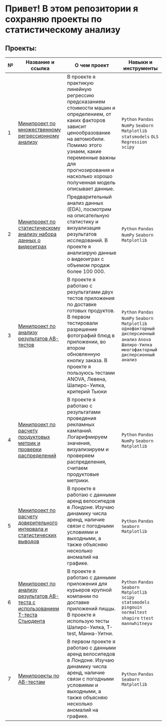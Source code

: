 # Привет! В этом репозитории я сохраняю проекты по статистическому анализу

## Проекты:
| №| Название и ссылка | О чем проект                                                     | Навыки и инструменты           |  
|-----------|-------------------|------------------------------------------------------------------|-----------------------------------|
|1              |[Минипроект по множественному регрессионному анализу](https://github.com/belladzhu/statistic/tree/main/statistic_regression_analysis)| В проекте я практикую линейную регрессию предсказанием стоимости машин и определением, от каких факторов зависит ценообразование на автомобили. Помимо этого узнаем, какие переменные важны для прогнозирования и насколько хорошо полученная модель описывает данные. |`Python` `Pandas` `NumPy` `Seaborn` `Matplotlib` `statsmodels` `OLS Regression` `scipy`|
|2              |[Минипроект по статистическому анализу набора данных о видеоиграх](https://github.com/belladzhu/statistic/tree/main/statistic-games)|Предварительный анализ данных (EDA), посмотрим на описательную статистику и визуализация результатов исследований. В проекте я анализирую данные о видеоиграх с объемом продаж более 100 000. |`Python` `Pandas` `NumPy` `Seaborn` `Matplotlib`  |
|3              |[Минипроект по анализу результатов AB-тестов](https://github.com/belladzhu/statistic/blob/main/statistic-ab-test)|В проекте я работаю с результатами двух тестов приложения по доставке готовых продуктов. В первом тестировали разрешение фотографий блюд в приложении, во втором обновленную кнопку заказа. В проекте я пользуюсь тестами ANOVA, Левена, Шапиро-Уилка,  критерий Тьюки  |`Python` `Pandas` `NumPy` `Seaborn` `Matplotlib` `однофакторный дисперсионный анализ` `Anova` `Шапиро-Уилка` `многофакторный дисперсионный анализ` |
|4              |[Минипроект по расчету продуктовых метрик и проверки распределений](https://github.com/belladzhu/statistic/tree/main/statistic-advertisement)|В проекте я работаю с результатами проведения рекламных кампаний.  Логарифмируем значения, визуализируем и проверяем распределения, считаем продуктовые метрики.|`Python` `Pandas` `NumPy` `Seaborn` `Matplotlib` |
|5              |[Минипроект по расчету доверительного интервала и статистических выводов](https://github.com/belladzhu/statistic/tree/main/statistic-bicycle)|В проекте я работаю с данными аренд велосипедов в Лондоне. Изучаю динамику числа аренд, наличие связи с погодными условиями и выходными, а также объясняю несколько аномалий на графике.|`Python` `Pandas` `Seaborn` `Matplotlib` |
|6              |[Минипроект по анализу результатов AB-теста с использованием T-теста Стьюдента](https://github.com/belladzhu/statistic/tree/main/comparison-of-averages)|В проекте я работаю с данными приложения для курьеров крупной компании по доставке приложений пиццы. В проекте я использую тесты Шапиро-Уилка, T-test, Манна-Уитни.|`Python` `Pandas` `Seaborn` `Matplotlib` `scipy` `statsmodels` `pingouin` `normaltest` `shapiro` `ttest` `mannwhitneyu` |
|7              |[Минипроекты по AB-тестам](https://github.com/belladzhu/statistic/tree/main/ab-tests)|В первом проекте я работаю с данными аренд велосипедов в Лондоне. Изучаю динамику числа аренд, наличие связи с погодными условиями и выходными, а также объясняю несколько аномалий на графике.|`Python` `Pandas` `Seaborn` `Matplotlib` |


